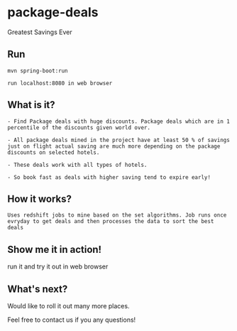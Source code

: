 # package-deals
Greatest Savings Ever

## Run 
~~~~
mvn spring-boot:run

run localhost:8080 in web browser
~~~~

## What is it?
~~~~
- Find Package deals with huge discounts. Package deals which are in 1 percentile of the discounts given world over. 

- All package deals mined in the project have at least 50 % of savings just on flight actual saving are much more depending on the package discounts on selected hotels. 

- These deals work with all types of hotels.

- So book fast as deals with higher saving tend to expire early!
~~~~

## How it works?
~~~~
Uses redshift jobs to mine based on the set algorithms. Job runs once evryday to get deals and then processes the data to sort the best deals
~~~~

## Show me it in action!
run it and try it out in web browser

## What's next?

Would like to roll it out many more places. 

Feel free to contact us if you any questions!


